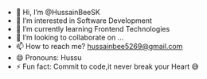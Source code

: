 - 👋 Hi, I’m @HussainBeeSK
- 👀 I’m interested in Software Development
- 🌱 I’m currently learning Frontend Technologies
- 💞️ I’m looking to collaborate on ...
- 📫 How to reach me? hussainbee5269@gmail.com
- 😄 Pronouns: Hussu
- ⚡ Fun fact: Commit to code,it never break your Heart 😅

<!---
HussainBeeSK/HussainBeeSK is a ✨ special ✨ repository because its `README.md` (this file) appears on your GitHub profile.
You can click the Preview link to take a look at your changes.
--->
